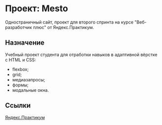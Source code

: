 # Проект: Mesto

Одностраничный сайт, проект для второго спринта на курсе "Веб-разработчик плюс" от Яндекс.Практикум.

## Назначение

Учебный проект студента для отработки навыков в адаптивной вёрстке с HTML и CSS:

* flexbox;
* grid;
* медиазапросы;
* формы;
* модальные окна.

## Ссылки
[Яндекс.Практикум](https://practicum.yandex.ru/)
